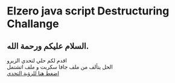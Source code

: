 # Elzero java script Destructuring Challange 
## السلام عليكم ورحمة الله.  
اقدم لكم حلي لتحدي الزيرو  
الحل يتألف من ملف جافا سكربت و ملف اتشتمل  
[اضغط هنا للرؤية التحدي](https://youtu.be/n21fO9TER7c)  